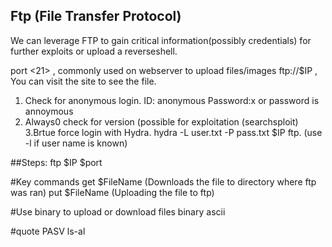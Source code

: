 ## Ftp (File Transfer Protocol) 
We can leverage FTP to gain critical information(possibly credentials) for further exploits or upload a reverseshell.

port <21> , commonly used on webserver to upload files/images
ftp://$IP , You can visit the site to see the file. 


1. Check for anonymous login. ID: anonymous Password:x  or password is annoymous
2. Always0 check for version (possible for exploitation (searchsploit)
3.Brtue force login with Hydra. hydra -L user.txt -P pass.txt $IP ftp. (use -l if user name is known)


##Steps: 
ftp $IP $port

#Key commands
get $FileName  (Downloads the file to directory where ftp was ran)
put $FileName  (Uploading the file to ftp)

#Use binary to upload or download files
binary
ascii

#quote PASV
ls-al

